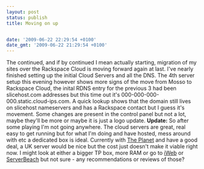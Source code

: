 ```yaml
---
layout: post
status: publish
title: Moving on up


date: '2009-06-22 22:29:54 +0100'
date_gmt: '2009-06-22 21:29:54 +0100'
---
```

The continued, and if by continued I mean actually starting, migration of my sites over the Rackspace Cloud is moving forward again at last. I've nearly finished setting up the initial Cloud Servers and all the DNS. The 4th server setup this evening however shows more signs of the move from Mosso to Rackspace Cloud, the inital RDNS entry for the previous 3 had been slicehost.com addresses but this time out it's 000-000-000-000.static.cloud-ips.com. A quick lookup shows that the domain still lives on slicehost nameservers and has a Rackspace contact but I guess it's movement.
Some changes are present in the control panel but not a lot, maybe they'll be more or maybe it is just a logo update.
<strong>Update:</strong>
So after some playing I'm not going anywhere. The cloud servers are great, real easy to get running but for what I'm doing and have hosted, mess around with etc a dedicated box is ideal. Currently with <a href="http://www.theplanet.com" target="_blank">The Planet</a> and have a good deal, a UK server would be nice but the cost just doesn't make it viable right now. I might look at either a bigger TP box, more RAM or go to <a href="http://iweb.com" target="_blank">iWeb</a> or <a href="http://www.serverbeach.com" target="_blank">ServerBeach</a> but not sure - any recommendations or reviews of those?
